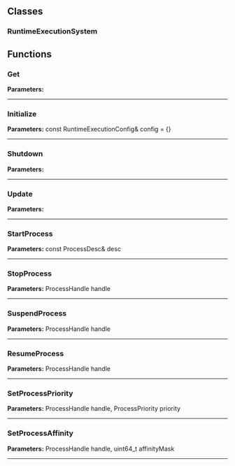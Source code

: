 
## Classes

### RuntimeExecutionSystem




## Functions

### Get



**Parameters:** 

---

### Initialize



**Parameters:** const RuntimeExecutionConfig& config = {}

---

### Shutdown



**Parameters:** 

---

### Update



**Parameters:** 

---

### StartProcess



**Parameters:** const ProcessDesc& desc

---

### StopProcess



**Parameters:** ProcessHandle handle

---

### SuspendProcess



**Parameters:** ProcessHandle handle

---

### ResumeProcess



**Parameters:** ProcessHandle handle

---

### SetProcessPriority



**Parameters:** ProcessHandle handle, ProcessPriority priority

---

### SetProcessAffinity



**Parameters:** ProcessHandle handle, uint64_t affinityMask

---
